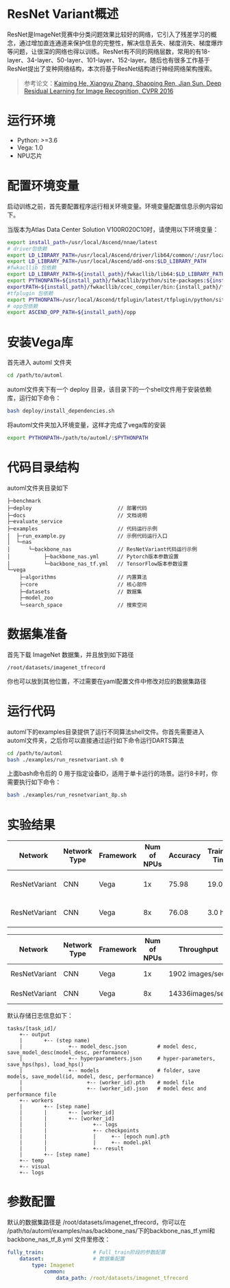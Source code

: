 # ResNet Variant概述

ResNet是ImageNet竞赛中分类问题效果比较好的网络，它引入了残差学习的概念，通过增加直连通道来保护信息的完整性，解决信息丢失、梯度消失、梯度爆炸等问题，让很深的网络也得以训练。ResNet有不同的网络层数，常用的有18-layer、34-layer、50-layer、101-layer、152-layer。随后也有很多工作基于ResNet提出了变种网络结构，本次将基于ResNet结构进行神经网络架构搜索。

> 参考论文：[Kaiming He, Xiangyu Zhang, Shaoping Ren, Jian Sun. Deep Residual Learning for Image Recognition, CVPR 2016](https://arxiv.org/pdf/1512.03385.pdf)

# 运行环境

- Python: >=3.6
- Vega: 1.0
- NPU芯片

# 配置环境变量

启动训练之前，首先要配置程序运行相关环境变量。环境变量配置信息示例内容如下。

当版本为Atlas Data Center Solution V100R020C10时，请使用以下环境变量：

```bash
export install_path=/usr/local/Ascend/nnae/latest
# driver包依赖
export LD_LIBRARY_PATH=/usr/local/Ascend/driver/lib64/common/:/usr/local/Ascend/driver/lib64/driver:$LD_LIBRARY_PATH #仅容器训练场景配置
export LD_LIBRARY_PATH=/usr/local/Ascend/add-ons:$LD_LIBRARY_PATH
#fwkacllib 包依赖
export LD_LIBRARY_PATH=${install_path}/fwkacllib/lib64:$LD_LIBRARY_PATH
export PYTHONPATH=${install_path}/fwkacllib/python/site-packages:${install_path}/fwkacllib/python/site-packages/auto_tune.egg/auto_tune:${install_path}/fwkacllib/python/site-packages/schedule_search.egg:$PYTHONPATH
exportPATH=${install_path}/fwkacllib/ccec_compiler/bin:{install_path}/fwkacllib/bin:$PATH
#tfplugin 包依赖
export PYTHONPATH=/usr/local/Ascend/tfplugin/latest/tfplugin/python/site-packages:$PYTHONPATH
# opp包依赖
export ASCEND_OPP_PATH=${install_path}/opp
```

# 安装Vega库

首先进入 automl 文件夹
```bash
cd /path/to/automl
```

automl文件夹下有一个 deploy 目录，该目录下的一个shell文件用于安装依赖库，运行如下命令：

```bash
bash deploy/install_dependencies.sh
```
将automl文件夹加入环境变量，这样才完成了vega库的安装

```bash
export PYTHONPATH=/path/to/automl/:$PYTHONPATH
```


# 代码目录结构

automl文件夹目录如下

```
├─benchmark
├─deploy                            // 部署代码
├─docs                              // 文档说明
├─evaluate_service
├─examples                          // 代码运行示例
│  ├─run_example.py                 // 示例代码运行入口
│  └─nas
│      └─backbone_nas               // ResNetVariant代码运行示例
│           ├─backbone_nas.yml      // Pytorch版本参数设置
│           └─backbone_nas_tf.yml   // TensorFlow版本参数设置
└─vega
    ├─algorithms                    // 内置算法
    ├─core                          // 核心部件
    ├─datasets                      // 数据集
    ├─model_zoo                     
    └─search_space                  // 搜索空间
```


# 数据集准备

首先下载 ImageNet 数据集，并且放到如下路径

```
/root/datasets/imagenet_tfrecord
```

你也可以放到其他位置，不过需要在yaml配置文件中修改对应的数据集路径




# 运行代码

automl下的examples目录提供了运行不同算法shell文件。你首先需要进入automl文件夹，之后你可以直接通过运行如下命令运行DARTS算法

```bash
cd /path/to/automl
bash ./examples/run_resnetvariant.sh 0
```

上面bash命令后的 0 用于指定设备ID，适用于单卡运行的场景。运行8卡时，你需要执行如下命令：

```bash
bash ./examples/run_resnetvariant_8p.sh 
```



# 实验结果

|Network|Network Type|Framework|Num of NPUs|Accuracy|Training Time|Atlas NPU Model|Server|Container|Precision|Dataset|Ascend AI Processor|NPU Version|备注|
|---|---|---|---|---|---|---|---|---|---|---|---|---|---|
|ResNetVariant|CNN|Vega|1x|75.98|19.0 h|Atlas 800-9000|Atlas 800-9000|NA (Bare Metal)|Mixed|CIFAR-10|Ascend 910|Atlas 800-9000|-|
|ResNetVariant|CNN|Vega|8x|76.08|3.0 h|Atlas 800-9000|Atlas 800-9000|NA (Bare Metal)|Mixed|CIFAR-10|Ascend 910|Atlas 800-9000|-|


|Network | Network Type | Framework | Num of NPUs | Throughput | Batch Size | Atlas NPU Model | Server | Container | Precision | Dataset | Ascend AI Processor | NPU Version | 备注 |
|---|---|---|---|---|---|---|---|---|---|---|---|---|---|
|ResNetVariant | CNN | Vega | 1x | 1902 images/sec | 256 | Atlas800-9000 | Atlas800-9000 | NA (Bare Metal) | Mixed | ImageNet | Ascend 910 | Atlas800-9000 | - |
|ResNetVariant | CNN | Vega | 8x | 14336images/sec | 256 | Atlas800-9000 | Atlas800-9000 | NA (Bare Metal) | Mixed | ImageNet | Ascend 910 | Atlas800-9000 | - |



默认存储日志信息如下：

```
tasks/[task_id]/
    +-- output
    |       +-- (step name)
    |               +-- model_desc.json          # model desc, save_model_desc(model_desc, performance)
    |               +-- hyperparameters.json     # hyper-parameters, save_hps(hps), load_hps()
    |               +-- models                   # folder, save models, save_model(id, model, desc, performance)
    |                     +-- (worker_id).pth    # model file
    |                     +-- (worker_id).json   # model desc and performance file
    +-- workers
    |       +-- [step name]
    |       |       +-- [worker_id]
    |       |       +-- [worker_id]
    |       |               +-- logs
    |       |               +-- checkpoints
    |       |               |     +-- [epoch num].pth
    |       |               |     +-- model.pkl
    |       |               +-- result
    |       +-- [step name]
    +-- temp
    +-- visual
    +-- logs
```


# 参数配置

默认的数据集路径是 /root/datasets/imagenet_tfrecord，你可以在 /path/to/automl/examples/nas/backbone_nas/下的backbone_nas_tf.yml和backbone_nas_tf_8.yml 文件里修改：

```yml
fully_train:                # Full_train阶段的参数配置    
    dataset:                # 数据集配置        
        type: Imagenet        
            common:            
                data_path: /root/datasets/imagenet_tfrecord 
```
